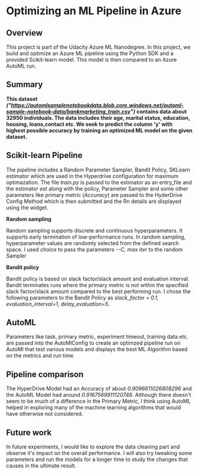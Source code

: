 # Optimizing an ML Pipeline in Azure

## Overview
This project is part of the Udacity Azure ML Nanodegree.
In this project, we build and optimize an Azure ML pipeline using the Python SDK and a provided Scikit-learn model.
This model is then compared to an Azure AutoML run.

## Summary
**This dataset _("https://automlsamplenotebookdata.blob.core.windows.net/automl-sample-notebook-data/bankmarketing_train.csv")_ contains data about 32950 individuals. The data includes their age, marital status, education, housing, loans,contact etc. We seek to predict the column 'y' with highest possible accuracy by training an optimized ML model on the given dataset.**



## Scikit-learn Pipeline

The pipeline includes a Random Parameter Sampler, Bandit Policy, SKLearn estimator which are used in the Hyperdrive configuration for maximum optimazation. The file _train.py_ is passed to the estimator as an entry_file and the estimator _est_ along with the policy, Parameter Sampler and some other parameters like primary metric (_Accuracy_) are passed to the HyderDrive Config Method which is then submitted and the Rn details are displayed using the widget.

**Random sampling**

Random sampling supports discrete and continuous hyperparameters. It supports early termination of low-performance runs. In random sampling, hyperparameter values are randomly selected from the defined search space. I used _choice_ to pass the parameters _--C, max iter_ to the random Sampler


**Bandit policy**

Bandit policy is based on slack factor/slack amount and evaluation interval. Bandit terminates runs where the primary metric is not within the specified slack factor/slack amount compared to the best performing run. I chose the following parameters to the Bandit Policy  as _slack_factor = 0.1, evaluation_interval=1, delay_evaluation=5_.

## AutoML

Parameters like task, primary metric, experiment timeout, training data etc. are passed into the AutoMlConfig to create an optimzed pipeline run on AutoMl that test various models and displays the best ML Algorithm based on the metrics and run time.

## Pipeline comparison

The HyperDrive Model had an Accuracy of about _0.9096611026808296_ and the AutoML Model had around _0.9167569911120748_. Although there doesn't seem to be much of a difference in the Primary Metric, I think using AutoML helped in exploring many of the machine learning algorithms that would have otherwise not considered.

## Future work

In future experiments, I would like to explore the data cleaning part and observe it's impact on the overall performance. I will also try tweaking some parameters and run the models for a longer time to study the changes that causes in the ultimate result.

